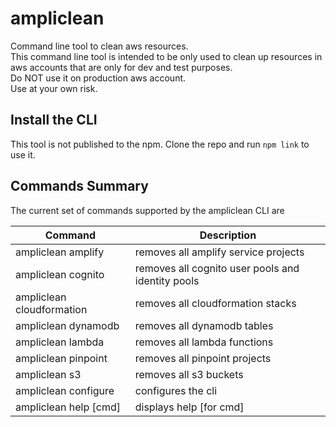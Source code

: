 # ampliclean
Command line tool to clean aws resources. <br/>
This command line tool is intended to be only used to clean up resources in aws accounts that are only for dev and test purposes. <br/>
Do NOT use it on production aws account. <br/>
Use at your own risk. 

## Install the CLI
This tool is not published to the npm. 
Clone the repo and run `npm link` to use it. 

## Commands Summary

The current set of commands supported by the ampliclean CLI are

| Command              | Description |
| --- | --- |
| ampliclean amplify | removes all amplify service projects|
| ampliclean cognito | removes all cognito user pools and identity pools|
| ampliclean cloudformation | removes all cloudformation stacks|
| ampliclean dynamodb | removes all dynamodb tables|
| ampliclean lambda | removes all lambda functions|
| ampliclean pinpoint | removes all pinpoint projects|
| ampliclean s3 | removes all s3 buckets|
| ampliclean configure | configures the cli |
| ampliclean help [cmd] | displays help [for cmd] |

